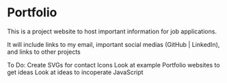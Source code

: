 # Portfolio
This is a project website to host important information for job applications.

It will include links to my email, important social medias (GitHub | LinkedIn), and links to other projects

To Do:
Create SVGs for contact Icons
Look at example Portfolio websites to get ideas
Look at ideas to incoperate JavaScript


